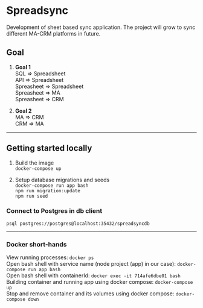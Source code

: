 # Spreadsync
Development of sheet based sync application. The project will grow to sync different MA-CRM platforms in future.

## Goal

1. **Goal 1**<br>
SQL => Spreadsheet<br>
API => Spreadsheet<br>
Spreasheet => Spreadsheet<br>
Spreasheet => MA<br>
Spreasheet => CRM<br>

2. **Goal 2**<br>
MA => CRM<br>
CRM => MA<br>

***
## Getting started locally

1.  Build the image<br>
```docker-compose up```

2. Setup database migrations and seeds<br>
  ```docker-compose run app bash```<br>
  ```npm run migration:update```<br>
  ```npm run seed```<br>

### Connect to Postgres in db client
```psql postgres://postgres@localhost:35432/spreadsyncdb```

***

### Docker short-hands

View running processes:  ```docker ps```<br>
Open bash shell with service name (node project (app) in our case):  ```docker-compose run app bash```<br>
Open bash shell with containerId:  ```docker exec -it 714afe6dbe01 bash```<br>
Building container and running app using docker compose: ```docker-compose up```<br>
Stop and remove container and its volumes using docker compose: ```docker-compose down```<br>
